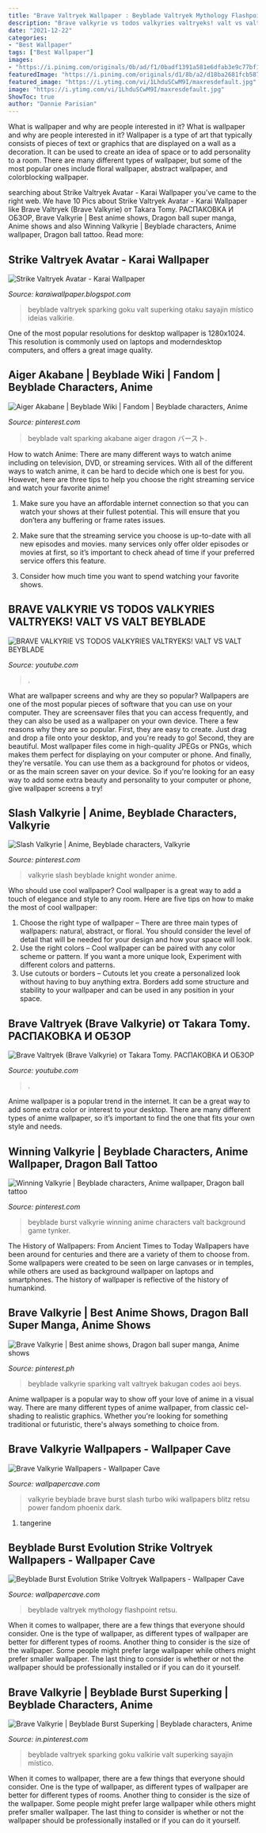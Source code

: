 ```yaml
---
title: "Brave Valtryek Wallpaper : Beyblade Valtryek Mythology Flashpoint Retsu"
description: "Brave valkyrie vs todos valkyries valtryeks! valt vs valt beyblade"
date: "2021-12-22"
categories:
- "Best Wallpaper"
tags: ["Best Wallpaper"]
images:
- "https://i.pinimg.com/originals/0b/ad/f1/0badf1391a581e6dfab3e9c77bf1615e.jpg"
featuredImage: "https://i.pinimg.com/originals/d1/8b/a2/d18ba2681fcb58718601e0682301e77e.jpg"
featured_image: "https://i.ytimg.com/vi/1LhduSCwM9I/maxresdefault.jpg"
image: "https://i.ytimg.com/vi/1LhduSCwM9I/maxresdefault.jpg"
ShowToc: true
author: "Dannie Parisian"
---
```



What is wallpaper and why are people interested in it?
What is wallpaper and why are people interested in it?
Wallpaper is a type of art that typically consists of pieces of text or graphics that are displayed on a wall as a decoration. It can be used to create an idea of space or to add personality to a room. There are many different types of wallpaper, but some of the most popular ones include floral wallpaper, abstract wallpaper, and colorblocking wallpaper.

	

		
searching about Strike Valtryek Avatar - Karai Wallpaper you've came to the right web. We have 10 Pics about Strike Valtryek Avatar - Karai Wallpaper like Brave Valtryek (Brave Valkyrie) от Takara Tomy. РАСПАКОВКА И ОБЗОР, Brave Valkyrie | Best anime shows, Dragon ball super manga, Anime shows and also Winning Valkyrie | Beyblade characters, Anime wallpaper, Dragon ball tattoo. Read more:
		
    
## Strike Valtryek Avatar - Karai Wallpaper

<img loading=lazy src="https://i.pinimg.com/originals/d1/8b/a2/d18ba2681fcb58718601e0682301e77e.jpg" onerror="this.onerror=null;this.src='https://tse2.mm.bing.net/th?id=OIP._WcIIAbVMd5qzNYTN2Je4AHaGm&amp;pid=15.1';" alt="Strike Valtryek Avatar - Karai Wallpaper">

_Source: karaiwallpaper.blogspot.com_

>beyblade valtryek sparking goku valt superking otaku sayajin místico ideias valkirie. 

	

One of the most popular resolutions for desktop wallpaper is 1280x1024. This resolution is commonly used on laptops and moderndesktop computers, and offers a great image quality.

    
## Aiger Akabane | Beyblade Wiki | Fandom | Beyblade Characters, Anime

<img loading=lazy src="https://i.pinimg.com/236x/35/c6/6a/35c66a7a43501d00a6e7a5f0fe5a9cf8.jpg?nii=t" onerror="this.onerror=null;this.src='https://tse3.mm.bing.net/th?id=OIP.h6VzI8TYyoZeYJ5xl18N1wAAAA&amp;pid=15.1';" alt="Aiger Akabane | Beyblade Wiki | Fandom | Beyblade characters, Anime">

_Source: pinterest.com_

>beyblade valt sparking akabane aiger dragon バースト. 

	

How to watch Anime: There are many different ways to watch anime including on television, DVD, or streaming services.
With all of the different ways to watch anime, it can be hard to decide which one is best for you. However, here are three tips to help you choose the right streaming service and watch your favorite anime!
1. Make sure you have an affordable internet connection so that you can watch your shows at their fullest potential. This will ensure that you don’tera any buffering or frame rates issues.

2. Make sure that the streaming service you choose is up-to-date with all new episodes and movies. many services only offer older episodes or movies at first, so it’s important to check ahead of time if your preferred service offers this feature.

3. Consider how much time you want to spend watching your favorite shows.

    
## BRAVE VALKYRIE VS TODOS VALKYRIES VALTRYEKS! VALT VS VALT BEYBLADE

<img loading=lazy src="https://i.ytimg.com/vi/1LhduSCwM9I/maxresdefault.jpg" onerror="this.onerror=null;this.src='https://tse2.mm.bing.net/th?id=OIP.n4orKUwMO0ntZ_CXLgO-1AHaEK&amp;pid=15.1';" alt="BRAVE VALKYRIE VS TODOS VALKYRIES VALTRYEKS! VALT VS VALT BEYBLADE">

_Source: youtube.com_

>. 

	

What are wallpaper screens and why are they so popular?
Wallpapers are one of the most popular pieces of software that you can use on your computer. They are screensaver files that you can access frequently, and they can also be used as a wallpaper on your own device. There a few reasons why they are so popular. First, they are easy to create. Just drag and drop a file onto your desktop, and you're ready to go! Second, they are beautiful. Most wallpaper files come in high-quality JPEGs or PNGs, which makes them perfect for displaying on your computer or phone. And finally, they're versatile. You can use them as a background for photos or videos, or as the main screen saver on your device. So if you're looking for an easy way to add some extra beauty and personality to your computer or phone, give wallpaper screens a try!

    
## Slash Valkyrie | Anime, Beyblade Characters, Valkyrie

<img loading=lazy src="https://i.pinimg.com/originals/2d/ea/29/2dea29cb0bcd6619e3e880a2a623163d.jpg" onerror="this.onerror=null;this.src='https://tse4.mm.bing.net/th?id=OIP.vGPmPKYYC2C-qS2_DKqqowHaEJ&amp;pid=15.1';" alt="Slash Valkyrie | Anime, Beyblade characters, Valkyrie">

_Source: pinterest.com_

>valkyrie slash beyblade knight wonder anime. 

	

Who should use cool wallpaper?
Cool wallpaper is a great way to add a touch of elegance and style to any room. Here are five tips on how to make the most of cool wallpaper: 
1) Choose the right type of wallpaper – There are three main types of wallpapers: natural, abstract, or floral. You should consider the level of detail that will be needed for your design and how your space will look. 
2) Use the right colors – Cool wallpaper can be paired with any color scheme or pattern. If you want a more unique look, Experiment with different colors and patterns. 
3) Use cutouts or borders – Cutouts let you create a personalized look without having to buy anything extra. Borders add some structure and stability to your wallpaper and can be used in any position in your space.

    
## Brave Valtryek (Brave Valkyrie) от Takara Tomy. РАСПАКОВКА И ОБЗОР

<img loading=lazy src="https://i.ytimg.com/vi/MdTJksuw5GY/maxresdefault.jpg" onerror="this.onerror=null;this.src='https://tse1.mm.bing.net/th?id=OIP.Isgj8Xrr59JOiqTOqDIbAgHaEK&amp;pid=15.1';" alt="Brave Valtryek (Brave Valkyrie) от Takara Tomy. РАСПАКОВКА И ОБЗОР">

_Source: youtube.com_

>. 

	

Anime wallpaper is a popular trend in the internet. It can be a great way to add some extra color or interest to your desktop. There are many different types of anime wallpaper, so it’s important to find the one that fits your own style and needs.

    
## Winning Valkyrie | Beyblade Characters, Anime Wallpaper, Dragon Ball Tattoo

<img loading=lazy src="https://i.pinimg.com/736x/88/2d/58/882d58e9b61f78fc8caca1026adbafda.jpg" onerror="this.onerror=null;this.src='https://tse2.mm.bing.net/th?id=OIP.2Mt5rUFSpYpsyQ6_90PTsAHaFf&amp;pid=15.1';" alt="Winning Valkyrie | Beyblade characters, Anime wallpaper, Dragon ball tattoo">

_Source: pinterest.com_

>beyblade burst valkyrie winning anime characters valt background game tynker. 

	

The History of Wallpapers: From Ancient Times to Today
Wallpapers have been around for centuries and there are a variety of them to choose from. Some wallpapers were created to be seen on large canvases or in temples, while others are used as background wallpaper on laptops and smartphones. The history of wallpaper is reflective of the history of humankind.

    
## Brave Valkyrie | Best Anime Shows, Dragon Ball Super Manga, Anime Shows

<img loading=lazy src="https://i.pinimg.com/originals/0b/ad/f1/0badf1391a581e6dfab3e9c77bf1615e.jpg" onerror="this.onerror=null;this.src='https://tse4.mm.bing.net/th?id=OIP.1KkjQAmsaNBU8JI24ySBFQHaHn&amp;pid=15.1';" alt="Brave Valkyrie | Best anime shows, Dragon ball super manga, Anime shows">

_Source: pinterest.ph_

>beyblade valkyrie sparking valt valtryek bakugan codes aoi beys. 

	

Anime wallpaper is a popular way to show off your love of anime in a visual way. There are many different types of anime wallpaper, from classic cel-shading to realistic graphics. Whether you're looking for something traditional or futuristic, there's always something to choice from.

    
## Brave Valkyrie Wallpapers - Wallpaper Cave

<img loading=lazy src="https://wallpapercave.com/wp/wp6433177.png" onerror="this.onerror=null;this.src='https://tse4.mm.bing.net/th?id=OIP.QFYH1qYtWFSdEzofSVkqKAHaEK&amp;pid=15.1';" alt="Brave Valkyrie Wallpapers - Wallpaper Cave">

_Source: wallpapercave.com_

>valkyrie beyblade brave burst slash turbo wiki wallpapers blitz retsu power fandom phoenix dark. 

	

1. tangerine 

    
## Beyblade Burst Evolution Strike Voltryek Wallpapers - Wallpaper Cave

<img loading=lazy src="https://wallpapercave.com/wp/wp6112516.png" onerror="this.onerror=null;this.src='https://tse2.mm.bing.net/th?id=OIP._p7iIihy3vVK6iyci8WG2gHaEK&amp;pid=15.1';" alt="Beyblade Burst Evolution Strike Voltryek Wallpapers - Wallpaper Cave">

_Source: wallpapercave.com_

>beyblade valtryek mythology flashpoint retsu. 

	

When it comes to wallpaper, there are a few things that everyone should consider. One is the type of wallpaper, as different types of wallpaper are better for different types of rooms. Another thing to consider is the size of the wallpaper. Some people might prefer large wallpaper while others might prefer smaller wallpaper. The last thing to consider is whether or not the wallpaper should be professionally installed or if you can do it yourself.

    
## Brave Valkyrie | Beyblade Burst Superking | Beyblade Characters, Anime

<img loading=lazy src="https://i.pinimg.com/736x/32/88/5d/32885db26dd5394d090ffb72b7f2f24d.jpg" onerror="this.onerror=null;this.src='https://tse4.mm.bing.net/th?id=OIP.wuRlYc9R3qptQ7bj9g6FvAAAAA&amp;pid=15.1';" alt="Brave Valkyrie | Beyblade Burst Superking | Beyblade characters, Anime">

_Source: in.pinterest.com_

>beyblade valtryek sparking goku valkirie valt superking sayajin místico. 

	

When it comes to wallpaper, there are a few things that everyone should consider. One is the type of wallpaper, as different types of wallpaper are better for different types of rooms. Another thing to consider is the size of the wallpaper. Some people might prefer large wallpaper while others might prefer smaller wallpaper. The last thing to consider is whether or not the wallpaper should be professionally installed or if you can do it yourself.

